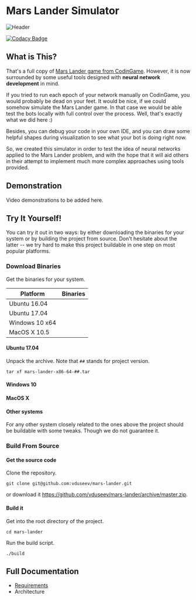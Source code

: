 # Mars Lander Simulator

![Header](https://image.ibb.co/g34FSv/mars_lander_simulator_header.png)

[![Codacy Badge](https://api.codacy.com/project/badge/Grade/fce80be8f0a94c278a312d4586e15dca)](https://www.codacy.com/app/vagiz.d/mars-lander?utm_source=github.com&amp;utm_medium=referral&amp;utm_content=vduseev/mars-lander&amp;utm_campaign=Badge_Grade)

## What is This?

That's a full copy of [Mars Lander game from CodinGame](codingame.com/training/expert/mars-lander-episode-3). However, it is now surrounded by some useful tools designed with
**neural network development** in mind.

If you tried to run each epoch of your network manually on CodinGame,
you would probably be dead on your feet.
It would be nice, if we could somehow simulate the Mars Lander game.
In that case we would be able test the bots locally with full control
over the process. Well, that's exactly what we did here :)

Besides, you can debug your code in your own IDE,
and you can draw some helpful shapes during visualization to see what your
bot is doing right now.

So, we created this simulator in order to test the idea of neural networks
applied to the Mars Lander problem, and with the hope that it will aid others
in their attempt to implement much more complex approaches using tools provided.

## Demonstration
Video demonstrations to be added here.

## Try It Yourself!
You can try it out in two ways: by either downloading the binaries for your
system or by building the project from source. Don't hesitate about the latter
-- we try hard to make this project buildable in one step on most popular
platforms.

### Download Binaries
Get the binaries for your system.

| Platform | Binaries |
|----------|----------|
| Ubuntu 16.04 | |
| Ubuntu 17.04 | |
| Windows 10 x64 | |
| MacOS X 10.5 | |

#### Ubuntu 17.04
Unpack the archive. Note that `##` stands for project version.
```
tar xf mars-lander-x86-64-##.tar
```

#### Windows 10

#### MacOS X

#### Other systems
For any other system closely related to the ones above the project should be
buildable with some tweaks. Though we do not guarantee it.

### Build From Source

#### Get the source code
Clone the repository.
```
git clone git@github.com:vduseev/mars-lander.git
```

or download it https://github.com/vduseev/mars-lander/archive/master.zip.

#### Build it
Get into the root directory of the project.
```
cd mars-lander
```

Run the build script.
```
./build
```

## Full Documentation
* [Requirements](/documentation/requirements)
* Architecture

